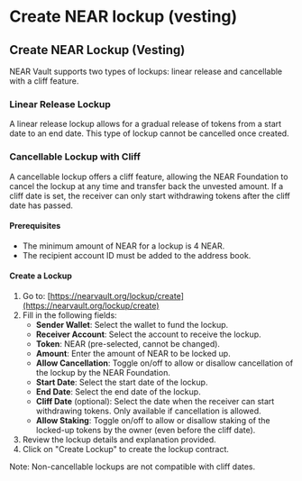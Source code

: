 # Create NEAR lockup (vesting)

## Create NEAR Lockup (Vesting)

NEAR Vault supports two types of lockups: linear release and cancellable with a cliff feature.

### Linear Release Lockup

A linear release lockup allows for a gradual release of tokens from a start date to an end date. This type of lockup cannot be cancelled once created.

### Cancellable Lockup with Cliff

A cancellable lockup offers a cliff feature, allowing the NEAR Foundation to cancel the lockup at any time and transfer back the unvested amount. If a cliff date is set, the receiver can only start withdrawing tokens after the cliff date has passed.

#### Prerequisites

* The minimum amount of NEAR for a lockup is 4 NEAR.
* The recipient account ID must be added to the address book.

#### Create a Lockup

1. Go to: [https://nearvault.org/lockup/create](https://nearvault.org/lockup/create)
2. Fill in the following fields:
   * **Sender Wallet**: Select the wallet to fund the lockup.
   * **Receiver Account**: Select the account to receive the lockup.
   * **Token**: NEAR (pre-selected, cannot be changed).
   * **Amount**: Enter the amount of NEAR to be locked up.
   * **Allow Cancellation**: Toggle on/off to allow or disallow cancellation of the lockup by the NEAR Foundation.
   * **Start Date**: Select the start date of the lockup.
   * **End Date**: Select the end date of the lockup.
   * **Cliff Date** (optional): Select the date when the receiver can start withdrawing tokens. Only available if cancellation is allowed.
   * **Allow Staking**: Toggle on/off to allow or disallow staking of the locked-up tokens by the owner (even before the cliff date).
3. Review the lockup details and explanation provided.
4. Click on "Create Lockup" to create the lockup contract.

Note: Non-cancellable lockups are not compatible with cliff dates.
